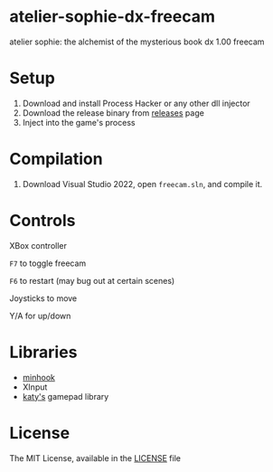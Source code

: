 # atelier-sophie-dx-freecam
 atelier sophie: the alchemist of the mysterious book dx 1.00 freecam
 
# Setup
1. Download and install Process Hacker or any other dll injector
2. Download the release binary from [releases](https://github.com/oiyl/atelier_sophie_dx_freecam/releases/) page
3. Inject into the game's process

# Compilation
1. Download Visual Studio 2022, open `freecam.sln`, and compile it.

# Controls
XBox controller

`F7` to toggle freecam

`F6` to restart (may bug out at certain scenes)

Joysticks to move

Y/A for up/down

# Libraries
* [minhook](https://github.com/TsudaKageyu/minhook)
* XInput
* [katy's](https://github.com/djkaty) gamepad library

# License
The MIT License, available in the [LICENSE](https://github.com/oiyl/atelier_sophie_dx_freecam/blob/main/LICENSE) file
